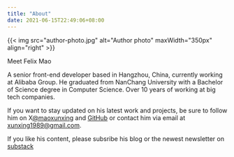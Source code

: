 ```yaml
---
title: "About"
date: 2021-06-15T22:49:06+08:00
---
```


{{< img src="author-photo.jpg" alt="Author photo" maxWidth="350px" align="right" >}}

Meet Felix Mao

A senior front-end developer based in Hangzhou, China, currently working at Alibaba Group. He graduated from NanChang University with a Bachelor of Science degree in Computer Science. Over 10 years of working at big tech companies. 

If you want to stay updated on his latest work and projects, be sure to follow him on X[@maoxunxing](https://twitter.com/maoxunxing) and [GitHub](https://github.com/XingMXTeam) or contact him via email at [xunxing1989@gmail.com](mailto:xunxing1989@gmail.com).

If you like his content, please subsribe his blog or the newest newsletter on [substack](https://maodi.substack.com/)